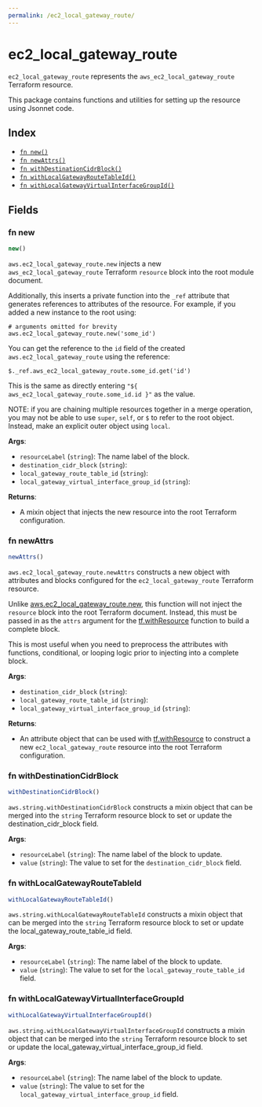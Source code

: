 ```yaml
---
permalink: /ec2_local_gateway_route/
---
```


# ec2_local_gateway_route

`ec2_local_gateway_route` represents the `aws_ec2_local_gateway_route` Terraform resource.



This package contains functions and utilities for setting up the resource using Jsonnet code.


## Index

* [`fn new()`](#fn-new)
* [`fn newAttrs()`](#fn-newattrs)
* [`fn withDestinationCidrBlock()`](#fn-withdestinationcidrblock)
* [`fn withLocalGatewayRouteTableId()`](#fn-withlocalgatewayroutetableid)
* [`fn withLocalGatewayVirtualInterfaceGroupId()`](#fn-withlocalgatewayvirtualinterfacegroupid)

## Fields

### fn new

```ts
new()
```


`aws.ec2_local_gateway_route.new` injects a new `aws_ec2_local_gateway_route` Terraform `resource`
block into the root module document.

Additionally, this inserts a private function into the `_ref` attribute that generates references to attributes of the
resource. For example, if you added a new instance to the root using:

    # arguments omitted for brevity
    aws.ec2_local_gateway_route.new('some_id')

You can get the reference to the `id` field of the created `aws.ec2_local_gateway_route` using the reference:

    $._ref.aws_ec2_local_gateway_route.some_id.get('id')

This is the same as directly entering `"${ aws_ec2_local_gateway_route.some_id.id }"` as the value.

NOTE: if you are chaining multiple resources together in a merge operation, you may not be able to use `super`, `self`,
or `$` to refer to the root object. Instead, make an explicit outer object using `local`.

**Args**:
  - `resourceLabel` (`string`): The name label of the block.
  - `destination_cidr_block` (`string`): 
  - `local_gateway_route_table_id` (`string`): 
  - `local_gateway_virtual_interface_group_id` (`string`): 

**Returns**:
- A mixin object that injects the new resource into the root Terraform configuration.


### fn newAttrs

```ts
newAttrs()
```


`aws.ec2_local_gateway_route.newAttrs` constructs a new object with attributes and blocks configured for the `ec2_local_gateway_route`
Terraform resource.

Unlike [aws.ec2_local_gateway_route.new](#fn-ec2localgatewayroutenew), this function will not inject the `resource`
block into the root Terraform document. Instead, this must be passed in as the `attrs` argument for the
[tf.withResource](https://github.com/tf-libsonnet/core/tree/main/docs#fn-withresource) function to build a complete block.

This is most useful when you need to preprocess the attributes with functions, conditional, or looping logic prior to
injecting into a complete block.

**Args**:
  - `destination_cidr_block` (`string`): 
  - `local_gateway_route_table_id` (`string`): 
  - `local_gateway_virtual_interface_group_id` (`string`): 

**Returns**:
  - An attribute object that can be used with [tf.withResource](https://github.com/tf-libsonnet/core/tree/main/docs#fn-withresource) to construct a new `ec2_local_gateway_route` resource into the root Terraform configuration.


### fn withDestinationCidrBlock

```ts
withDestinationCidrBlock()
```

`aws.string.withDestinationCidrBlock` constructs a mixin object that can be merged into the `string`
Terraform resource block to set or update the destination_cidr_block field.



**Args**:
  - `resourceLabel` (`string`): The name label of the block to update.
  - `value` (`string`): The value to set for the `destination_cidr_block` field.


### fn withLocalGatewayRouteTableId

```ts
withLocalGatewayRouteTableId()
```

`aws.string.withLocalGatewayRouteTableId` constructs a mixin object that can be merged into the `string`
Terraform resource block to set or update the local_gateway_route_table_id field.



**Args**:
  - `resourceLabel` (`string`): The name label of the block to update.
  - `value` (`string`): The value to set for the `local_gateway_route_table_id` field.


### fn withLocalGatewayVirtualInterfaceGroupId

```ts
withLocalGatewayVirtualInterfaceGroupId()
```

`aws.string.withLocalGatewayVirtualInterfaceGroupId` constructs a mixin object that can be merged into the `string`
Terraform resource block to set or update the local_gateway_virtual_interface_group_id field.



**Args**:
  - `resourceLabel` (`string`): The name label of the block to update.
  - `value` (`string`): The value to set for the `local_gateway_virtual_interface_group_id` field.

